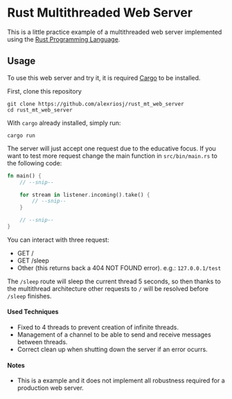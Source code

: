 # Rust Multithreaded Web Server

This is a little practice example of a multithreaded web server implemented using the [Rust Programming Language](https://www.rust-lang.org/).

## Usage

To use this web server and try it, it is required [Cargo](https://doc.rust-lang.org/stable/cargo/) to be installed.

First, clone this repository

```
git clone https://github.com/alexriosj/rust_mt_web_server
cd rust_mt_web_server
```

With `cargo` already installed, simply run:

```
cargo run
```

The server will just accept one request due to the educative focus.
If you want to test more request change the main function in `src/bin/main.rs` to the following code:

```Rust
fn main() {
    // --snip--

    for stream in listener.incoming().take() {
        // --snip--
    }

    // --snip--
}
```

You can interact with three request:

- GET /
- GET /sleep
- Other (this returns back a 404 NOT FOUND error). e.g.: `127.0.0.1/test`

The `/sleep` route will sleep the current thread 5 seconds, so then thanks to the multithread architecture other requests to `/` will be resolved before `/sleep` finishes.

#### Used Techniques

- Fixed to 4 threads to prevent creation of infinite threads.
- Management of a channel to be able to send and receive messages between threads.
- Correct clean up when shutting down the server if an error ocurrs.

#### Notes

- This is a example and it does not implement all robustness required for a production web server.
